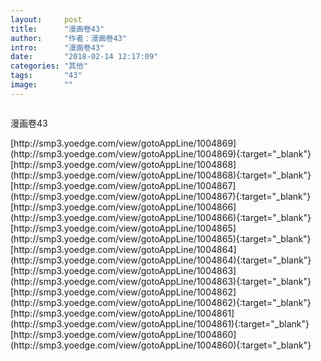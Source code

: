 ```yaml
---
layout:     post
title:      "漫画卷43"
author:     "作者：漫画卷43"
intro:      "漫画卷43"
date:       "2018-02-14 12:17:09"
categories: "其他"
tags:       "43"
image:      ""
---
```

<div style="text-align: center">
<p><img src=""/></p>
</div>
<p class="post-meta">
<span>漫画卷43</span>
</p>
[http://smp3.yoedge.com/view/gotoAppLine/1004869](http://smp3.yoedge.com/view/gotoAppLine/1004869){:target="_blank"}
[http://smp3.yoedge.com/view/gotoAppLine/1004868](http://smp3.yoedge.com/view/gotoAppLine/1004868){:target="_blank"}
[http://smp3.yoedge.com/view/gotoAppLine/1004867](http://smp3.yoedge.com/view/gotoAppLine/1004867){:target="_blank"}
[http://smp3.yoedge.com/view/gotoAppLine/1004866](http://smp3.yoedge.com/view/gotoAppLine/1004866){:target="_blank"}
[http://smp3.yoedge.com/view/gotoAppLine/1004865](http://smp3.yoedge.com/view/gotoAppLine/1004865){:target="_blank"}
[http://smp3.yoedge.com/view/gotoAppLine/1004864](http://smp3.yoedge.com/view/gotoAppLine/1004864){:target="_blank"}
[http://smp3.yoedge.com/view/gotoAppLine/1004863](http://smp3.yoedge.com/view/gotoAppLine/1004863){:target="_blank"}
[http://smp3.yoedge.com/view/gotoAppLine/1004862](http://smp3.yoedge.com/view/gotoAppLine/1004862){:target="_blank"}
[http://smp3.yoedge.com/view/gotoAppLine/1004861](http://smp3.yoedge.com/view/gotoAppLine/1004861){:target="_blank"}
[http://smp3.yoedge.com/view/gotoAppLine/1004860](http://smp3.yoedge.com/view/gotoAppLine/1004860){:target="_blank"}


